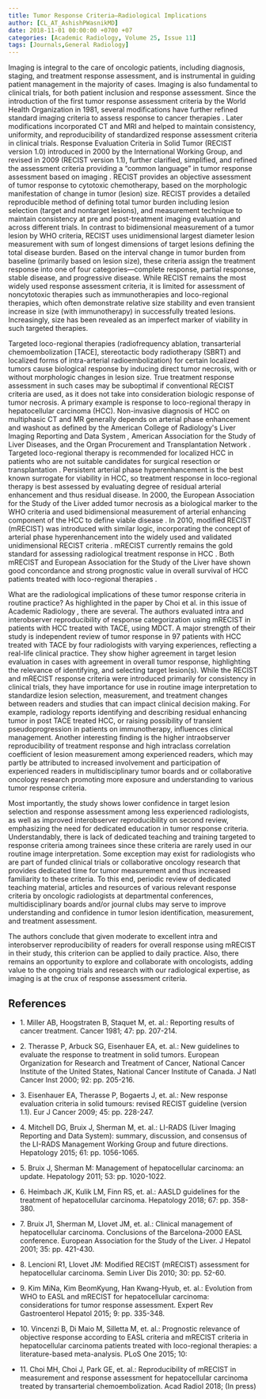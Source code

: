 ```yaml
---
title: Tumor Response Criteria—Radiological Implications
author: [CL_AT_AshishPWasnikMD]
date: 2018-11-01 00:00:00 +0700 +07
categories: [Academic Radiology, Volume 25, Issue 11]
tags: [Journals,General Radiology]
---
```

Imaging is integral to the care of oncologic patients, including diagnosis, staging, and treatment response assessment, and is instrumental in guiding patient management in the majority of cases. Imaging is also fundamental to clinical trials, for both patient inclusion and response assessment. Since the introduction of the first tumor response assessment criteria by the World Health Organization in 1981, several modifications have further refined standard imaging criteria to assess response to cancer therapies . Later modifications incorporated CT and MRI and helped to maintain consistency, uniformity, and reproducibility of standardized response assessment criteria in clinical trials. Response Evaluation Criteria in Solid Tumor (RECIST version 1.0) introduced in 2000 by the International Working Group, and revised in 2009 (RECIST version 1.1), further clarified, simplified, and refined the assessment criteria providing a “common language” in tumor response assessment based on imaging . RECIST provides an objective assessment of tumor response to cytotoxic chemotherapy, based on the morphologic manifestation of change in tumor (lesion) size. RECIST provides a detailed reproducible method of defining total tumor burden including lesion selection (target and nontarget lesions), and measurement technique to maintain consistency at pre and post-treatment imaging evaluation and across different trials. In contrast to bidimensional measurement of a tumor lesion by WHO criteria, RECIST uses unidimensional largest diameter lesion measurement with sum of longest dimensions of target lesions defining the total disease burden. Based on the interval change in tumor burden from baseline (primarily based on lesion size), these criteria assign the treatment response into one of four categories—complete response, partial response, stable disease, and progressive disease. While RECIST remains the most widely used response assessment criteria, it is limited for assessment of noncytotoxic therapies such as immunotherapies and loco-regional therapies, which often demonstrate relative size stability and even transient increase in size (with immunotherapy) in successfully treated lesions. Increasingly, size has been revealed as an imperfect marker of viability in such targeted therapies.

Targeted loco-regional therapies (radiofrequency ablation, transarterial chemoembolization \[TACE\], stereotactic body radiotherapy (SBRT) and localized forms of intra-arterial radioembolization) for certain localized tumors cause biological response by inducing direct tumor necrosis, with or without morphologic changes in lesion size. True treatment response assessment in such cases may be suboptimal if conventional RECIST criteria are used, as it does not take into consideration biologic response of tumor necrosis. A primary example is response to loco-regional therapy in hepatocellular carcinoma (HCC). Non-invasive diagnosis of HCC on multiphasic CT and MR generally depends on arterial phase enhancement and washout as defined by the American College of Radiology's Liver Imaging Reporting and Data System _,_ American Association for the Study of Liver Diseases, and the Organ Procurement and Transplantation Network _._ Targeted loco-regional therapy is recommended for localized HCC in patients who are not suitable candidates for surgical resection or transplantation . Persistent arterial phase hyperenhancement is the best known surrogate for viability in HCC, so treatment response in loco-regional therapy is best assessed by evaluating degree of residual arterial enhancement and thus residual disease. In 2000, the European Association for the Study of the Liver added tumor necrosis as a biological marker to the WHO criteria and used bidimensional measurement of arterial enhancing component of the HCC to define viable disease . In 2010, modified RECIST (mRECIST) was introduced with similar logic, incorporating the concept of arterial phase hyperenhancement into the widely used and validated unidimensional RECIST criteria . mRECIST currently remains the gold standard for assessing radiological treatment response in HCC . Both mRECIST and European Association for the Study of the Liver have shown good concordance and strong prognostic value in overall survival of HCC patients treated with loco-regional therapies .

What are the radiological implications of these tumor response criteria in routine practice? As highlighted in the paper by Choi et al. in this issue of Academic Radiology _,_ there are several. The authors evaluated intra and interobserver reproducibility of response categorization using mRECIST in patients with HCC treated with TACE, using MDCT. A major strength of their study is independent review of tumor response in 97 patients with HCC treated with TACE by four radiologists with varying experiences, reflecting a real-life clinical practice. They show higher agreement in target lesion evaluation in cases with agreement in overall tumor response, highlighting the relevance of identifying, and selecting target lesion(s). While the RECIST and mRECIST response criteria were introduced primarily for consistency in clinical trials, they have importance for use in routine image interpretation to standardize lesion selection, measurement, and treatment changes between readers and studies that can impact clinical decision making. For example, radiology reports identifying and describing residual enhancing tumor in post TACE treated HCC, or raising possibility of transient pseudoprogression in patients on immunotherapy, influences clinical management. Another interesting finding is the higher intraobserver reproducibility of treatment response and high intraclass correlation coefficient of lesion measurement among experienced readers, which may partly be attributed to increased involvement and participation of experienced readers in multidisciplinary tumor boards and or collaborative oncology research promoting more exposure and understanding to various tumor response criteria.

Most importantly, the study shows lower confidence in target lesion selection and response assessment among less experienced radiologists, as well as improved interobserver reproducibility on second review, emphasizing the need for dedicated education in tumor response criteria. Understandably, there is lack of dedicated teaching and training targeted to response criteria among trainees since these criteria are rarely used in our routine image interpretation. Some exception may exist for radiologists who are part of funded clinical trials or collaborative oncology research that provides dedicated time for tumor measurement and thus increased familiarity to these criteria. To this end, periodic review of dedicated teaching material, articles and resources of various relevant response criteria by oncologic radiologists at departmental conferences, multidisciplinary boards and/or journal clubs may serve to improve understanding and confidence in tumor lesion identification, measurement, and treatment assessment.

The authors conclude that given moderate to excellent intra and interobserver reproducibility of readers for overall response using mRECIST in their study, this criterion can be applied to daily practice. Also, there remains an opportunity to explore and collaborate with oncologists, adding value to the ongoing trials and research with our radiological expertise, as imaging is at the crux of response assessment criteria.

## References

- 1\. Miller AB, Hoogstraten B, Staquet M, et. al.: Reporting results of cancer treatment. Cancer 1981; 47: pp. 207-214.


- 2\. Therasse P, Arbuck SG, Eisenhauer EA, et. al.: New guidelines to evaluate the response to treatment in solid tumors. European Organization for Research and Treatment of Cancer, National Cancer Institute of the United States, National Cancer Institute of Canada. J Natl Cancer Inst 2000; 92: pp. 205-216.


- 3\. Eisenhauer EA, Therasse P, Bogaerts J, et. al.: New response evaluation criteria in solid tumours: revised RECIST guideline (version 1.1). Eur J Cancer 2009; 45: pp. 228-247.


- 4\. Mitchell DG, Bruix J, Sherman M, et. al.: LI-RADS (Liver Imaging Reporting and Data System): summary, discussion, and consensus of the LI-RADS Management Working Group and future directions. Hepatology 2015; 61: pp. 1056-1065.


- 5\. Bruix J, Sherman M: Management of hepatocellular carcinoma: an update. Hepatology 2011; 53: pp. 1020-1022.


- 6\. Heimbach JK, Kulik LM, Finn RS, et. al.: AASLD guidelines for the treatment of hepatocellular carcinoma. Hepatology 2018; 67: pp. 358-380.


- 7\. Bruix J1, Sherman M, Llovet JM, et. al.: Clinical management of hepatocellular carcinoma. Conclusions of the Barcelona-2000 EASL conference. European Association for the Study of the Liver. J Hepatol 2001; 35: pp. 421-430.


- 8\. Lencioni R1, Llovet JM: Modified RECIST (mRECIST) assessment for hepatocellular carcinoma. Semin Liver Dis 2010; 30: pp. 52-60.


- 9\. Kim MiNa, Kim BeomKyung, Han Kwang-Hyub, et. al.: Evolution from WHO to EASL and mRECIST for hepatocellular carcinoma: considerations for tumor response assessment. Expert Rev Gastroenterol Hepatol 2015; 9: pp. 335-348.


- 10\. Vincenzi B, Di Maio M, Silletta M, et. al.: Prognostic relevance of objective response according to EASL criteria and mRECIST criteria in hepatocellular carcinoma patients treated with loco-regional therapies: a literature-based meta-analysis. PLoS One 2015; 10:


- 11\. Choi MH, Choi J, Park GE, et. al.: Reproducibility of mRECIST in measurement and response assessment for hepatocellular carcinoma treated by transarterial chemoembolization. Acad Radiol 2018; (In press)